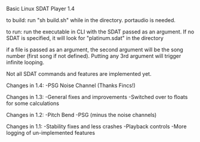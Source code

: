 Basic Linux SDAT Player 1.4


to build: run "sh build.sh" while in the directory. portaudio is needed.

to run: run the executable in CLI with the SDAT passed as an argument. If no SDAT is specified, it will look for "platinum.sdat" in the directory

if a file is passed as an argument, the second argument will be the song number (first song if not defined). Putting any 3rd argument will trigger infinite looping.

Not all SDAT commands and features are implemented yet.

Changes in 1.4:
-PSG Noise Channel (Thanks Fincs!)

Changes in 1.3:
-General fixes and improvements
-Switched over to floats for some calculations

Changes in 1.2:
-Pitch Bend
-PSG (minus the noise channels)

Changes in 1.1:
-Stability fixes and less crashes
-Playback controls
-More logging of un-implemented features
